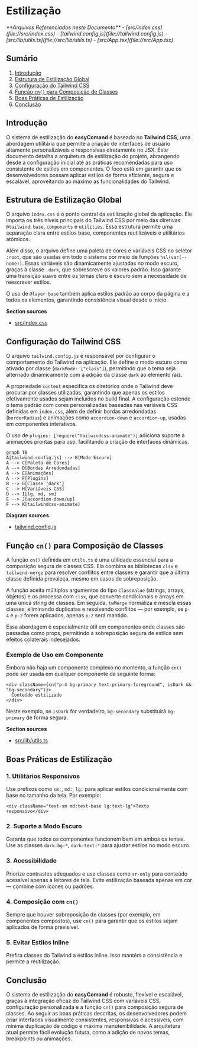 # Estilização

<cite>
**Arquivos Referenciados neste Documento**  
- [src/index.css](file://src/index.css)
- [tailwind.config.js](file://tailwind.config.js)
- [src/lib/utils.ts](file://src/lib/utils.ts)
- [src/App.tsx](file://src/App.tsx)
</cite>

## Sumário
1. [Introdução](#introdução)
2. [Estrutura de Estilização Global](#estrutura-de-estilização-global)
3. [Configuração do Tailwind CSS](#configuração-do-tailwind-css)
4. [Função `cn()` para Composição de Classes](#função-cn-para-composição-de-classes)
5. [Boas Práticas de Estilização](#boas-práticas-de-estilização)
6. [Conclusão](#conclusão)

## Introdução

O sistema de estilização do **easyComand** é baseado no **Tailwind CSS**, uma abordagem utilitária que permite a criação de interfaces de usuário altamente personalizáveis e responsivas diretamente no JSX. Este documento detalha a arquitetura de estilização do projeto, abrangendo desde a configuração inicial até as práticas recomendadas para uso consistente de estilos em componentes. O foco está em garantir que os desenvolvedores possam aplicar estilos de forma eficiente, segura e escalável, aproveitando ao máximo as funcionalidades do Tailwind.

## Estrutura de Estilização Global

O arquivo `index.css` é o ponto central da estilização global da aplicação. Ele importa os três níveis principais do Tailwind CSS por meio das diretivas `@tailwind`: `base`, `components` e `utilities`. Essa estrutura permite uma separação clara entre estilos base, componentes reutilizáveis e utilitários atômicos.

Além disso, o arquivo define uma paleta de cores e variáveis CSS no seletor `:root`, que são usadas em todo o sistema por meio de funções `hsl(var(--nome))`. Essas variáveis são dinamicamente ajustadas no modo escuro, graças à classe `.dark`, que sobrescreve os valores padrão. Isso garante uma transição suave entre os temas claro e escuro sem a necessidade de reescrever estilos.

O uso de `@layer base` também aplica estilos padrão ao corpo da página e a todos os elementos, garantindo consistência visual desde o início.

**Section sources**
- [src/index.css](file://src/index.css#L1-L76)

## Configuração do Tailwind CSS

O arquivo `tailwind.config.js` é responsável por configurar o comportamento do Tailwind na aplicação. Ele define o modo escuro como ativado por classe (`darkMode: ["class"]`), permitindo que o tema seja alternado dinamicamente com a adição da classe `dark` ao elemento raiz.

A propriedade `content` especifica os diretórios onde o Tailwind deve procurar por classes utilizadas, garantindo que apenas os estilos efetivamente usados sejam incluídos no build final. A configuração estende o tema padrão com cores personalizadas baseadas nas variáveis CSS definidas em `index.css`, além de definir bordas arredondadas (`borderRadius`) e animações como `accordion-down` e `accordion-up`, usadas em componentes interativos.

O uso de `plugins: [require("tailwindcss-animate")]` adiciona suporte a animações prontas para uso, facilitando a criação de interfaces dinâmicas.

```mermaid
graph TB
A[tailwind.config.js] --> B[Modo Escuro]
A --> C[Paleta de Cores]
A --> D[Bordas Arredondadas]
A --> E[Animações]
A --> F[Plugins]
B --> G[Classe 'dark']
C --> H[Variáveis CSS]
D --> I[lg, md, sm]
E --> J[accordion-down/up]
F --> K[tailwindcss-animate]
```

**Diagram sources**
- [tailwind.config.js](file://tailwind.config.js#L1-L78)

## Função `cn()` para Composição de Classes

A função `cn()` definida em `utils.ts` é uma utilidade essencial para a composição segura de classes CSS. Ela combina as bibliotecas `clsx` e `tailwind-merge` para resolver conflitos entre classes e garantir que a última classe definida prevaleça, mesmo em casos de sobreposição.

A função aceita múltiplos argumentos do tipo `ClassValue` (strings, arrays, objetos) e os processa com `clsx`, que converte condicionais e arrays em uma única string de classes. Em seguida, `twMerge` normaliza e mescla essas classes, eliminando duplicatas e resolvendo conflitos — por exemplo, se `p-4` e `p-2` forem aplicados, apenas `p-2` será mantido.

Essa abordagem é especialmente útil em componentes onde classes são passadas como props, permitindo a sobreposição segura de estilos sem efeitos colaterais indesejados.

### Exemplo de Uso em Componente

Embora não haja um componente complexo no momento, a função `cn()` pode ser usada em qualquer componente da seguinte forma:

```tsx
<div className={cn("p-4 bg-primary text-primary-foreground", isDark && "bg-secondary")}>
  Conteúdo estilizado
</div>
```

Neste exemplo, se `isDark` for verdadeiro, `bg-secondary` substituirá `bg-primary` de forma segura.

**Section sources**
- [src/lib/utils.ts](file://src/lib/utils.ts#L1-L7)

## Boas Práticas de Estilização

### 1. **Utilitários Responsivos**
Use prefixos como `sm:`, `md:`, `lg:` para aplicar estilos condicionalmente com base no tamanho da tela. Por exemplo:
```tsx
<div className="text-sm md:text-base lg:text-lg">Texto responsivo</div>
```

### 2. **Suporte a Modo Escuro**
Garanta que todos os componentes funcionem bem em ambos os temas. Use as classes `dark:bg-*`, `dark:text-*` para ajustar estilos no modo escuro.

### 3. **Acessibilidade**
Priorize contrastes adequados e use classes como `sr-only` para conteúdo acessível apenas a leitores de tela. Evite estilização baseada apenas em cor — combine com ícones ou padrões.

### 4. **Composição com `cn()`**
Sempre que houver sobreposição de classes (por exemplo, em componentes compostos), use `cn()` para garantir que os estilos sejam aplicados de forma previsível.

### 5. **Evitar Estilos Inline**
Prefira classes do Tailwind a estilos inline. Isso mantém a consistência e permite a reutilização.

## Conclusão

O sistema de estilização do **easyComand** é robusto, flexível e escalável, graças à integração eficaz do Tailwind CSS com variáveis CSS, configuração personalizada e a função `cn()` para composição segura de classes. Ao seguir as boas práticas descritas, os desenvolvedores podem criar interfaces visualmente consistentes, responsivas e acessíveis, com mínima duplicação de código e máxima manutenibilidade. A arquitetura atual permite fácil evolução futura, como a adição de novos temas, breakpoints ou animações.
